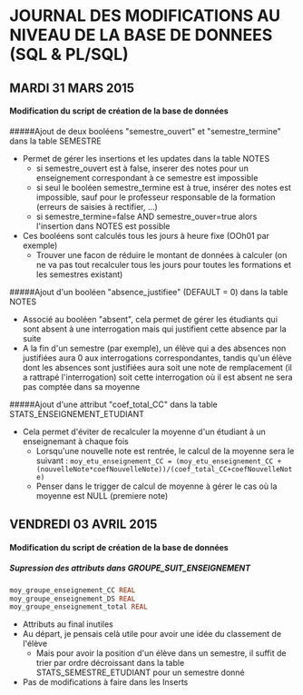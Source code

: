 # JOURNAL DES MODIFICATIONS AU NIVEAU DE LA BASE DE DONNEES (SQL & PL/SQL)



## MARDI 31 MARS 2015


#### Modification du script de création de la base de données


#####Ajout de deux booléens "semestre_ouvert" et "semestre_termine" dans la table SEMESTRE

- Permet de gérer les insertions et les updates dans la table NOTES
	- si semestre_ouvert est à false, inserer des notes pour un enseignement correspondant à ce semestre est impossible
	- si seul le booléen semestre_termine est à true, insérer des notes est impossible, sauf pour le professeur responsable de la formation (erreurs de saisies à rectifier, ...)
	- si semestre_termine=false AND semestre_ouver=true alors l'insertion dans NOTES est possible
- Ces booléens sont calculés tous les jours à heure fixe (OOh01 par exemple)
	- Trouver une facon de réduire le montant de données à calculer (on ne va pas tout recalculer tous les jours pour toutes les formations et les semestres existant)




#####Ajout d'un booléen "absence_justifiee" (DEFAULT = 0) dans la table NOTES

- Associé au booléen "absent", cela permet de gérer les étudiants qui sont absent à une interrogation mais qui justifient cette absence par la suite
- A la fin d'un semestre (par exemple), un élève qui a des absences non justifiées aura 0 aux interrogations correspondantes, tandis qu'un élève dont les absences sont justifiées aura soit une note de remplacement (il a rattrapé l'interrogation) soit cette interrogation où il est absent ne sera pas comptée dans sa moyenne



#####Ajout d'une attribut "coef_total_CC" dans la table STATS_ENSEIGNEMENT_ETUDIANT

- Cela permet d'éviter de recalculer la moyenne d'un étudiant à un enseignemant à chaque fois
	- Lorsqu'une nouvelle note est rentrée, le calcul de la moyenne sera le suivant : `moy_etu_enseignement_CC = (moy_etu_enseignement_CC + (nouvelleNote*coefNouvelleNote))/(coef_total_CC+coefNouvelleNote)`
	- Penser dans le trigger de calcul de moyenne à gérer le cas où la moyenne est NULL (premiere note)








## VENDREDI 03 AVRIL 2015


#### Modification du script de création de la base de données


##### Supression des attributs dans GROUPE_SUIT_ENSEIGNEMENT
```SQL
moy_groupe_enseignement_CC REAL
moy_groupe_enseignement_DS REAL
moy_groupe_enseignement_total REAL
```
- Attributs au final inutiles
- Au départ, je pensais celà utile pour avoir une idée du classement de l'élève
	- Mais pour avoir la position d'un élève dans un semestre, il suffit de trier par ordre décroissant dans la table STATS_SEMESTRE_ETUDIANT pour un semestre donné
- Pas de modifications à faire dans les Inserts